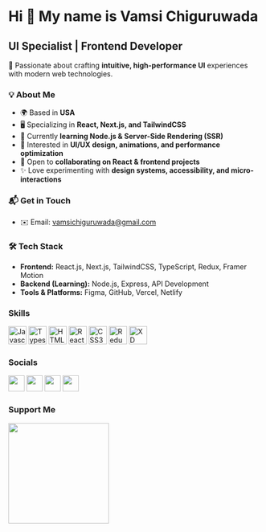 # Hi 👋 My name is Vamsi Chiguruwada  
## UI Specialist | Frontend Developer  

🚀 Passionate about crafting **intuitive, high-performance UI** experiences with modern web technologies.  

### 💡 About Me  
- 🌍 Based in **USA**  
- 🖥 Specializing in **React, Next.js, and TailwindCSS**  
- 🧠 Currently **learning Node.js & Server-Side Rendering (SSR)**  
- 🎨 Interested in **UI/UX design, animations, and performance optimization**  
- 🤝 Open to **collaborating on React & frontend projects**  
- ✨ Love experimenting with **design systems, accessibility, and micro-interactions**
  
### 📬 Get in Touch  
- ✉️ Email: [vamsichiguruwada@gmail.com](mailto:vamsichiguruwada@gmail.com)
  
### 🛠 Tech Stack  
- **Frontend:** React.js, Next.js, TailwindCSS, TypeScript, Redux, Framer Motion  
- **Backend (Learning):** Node.js, Express, API Development  
- **Tools & Platforms:** Figma, GitHub, Vercel, Netlify
  
### Skills

<p align="left">
<a href="https://developer.mozilla.org/en-US/docs/Web/JavaScript" target="_blank" rel="noreferrer"><img src="https://raw.githubusercontent.com/danielcranney/readme-generator/main/public/icons/skills/javascript-colored.svg" width="36" height="36" alt="Javascript" /></a>
<a href="https://www.typescriptlang.org/" target="_blank" rel="noreferrer"><img src="https://raw.githubusercontent.com/danielcranney/readme-generator/main/public/icons/skills/typescript-colored.svg" width="36" height="36" alt="Typescript" /></a>
<a href="https://developer.mozilla.org/en-US/docs/Glossary/HTML5" target="_blank" rel="noreferrer"><img src="https://raw.githubusercontent.com/danielcranney/readme-generator/main/public/icons/skills/html5-colored.svg" width="36" height="36" alt="HTML5" /></a>
<a href="https://reactjs.org/" target="_blank" rel="noreferrer"><img src="https://raw.githubusercontent.com/danielcranney/readme-generator/main/public/icons/skills/react-colored.svg" width="36" height="36" alt="React" /></a>
<a href="https://www.w3.org/TR/CSS/#css" target="_blank" rel="noreferrer"><img src="https://raw.githubusercontent.com/danielcranney/readme-generator/main/public/icons/skills/css3-colored.svg" width="36" height="36" alt="CSS3" /></a>
<a href="https://redux.js.org/" target="_blank" rel="noreferrer"><img src="https://raw.githubusercontent.com/danielcranney/readme-generator/main/public/icons/skills/redux-colored.svg" width="36" height="36" alt="Redux" /></a>
<a href="https://www.adobe.com/uk/products/xd.html" target="_blank" rel="noreferrer"><img src="https://raw.githubusercontent.com/danielcranney/readme-generator/main/public/icons/skills/xd-colored.svg" width="36" height="36" alt="XD" /></a>
</p>


### Socials

<p align="left"> <a href="https://www.github.com/vamsi-krish-chiguruwada" target="_blank" rel="noreferrer"><img src="https://raw.githubusercontent.com/danielcranney/readme-generator/main/public/icons/socials/github.svg" width="32" height="32" /></a> <a href="http://www.instagram.com/vamsi.krish_" target="_blank" rel="noreferrer"><img src="https://raw.githubusercontent.com/danielcranney/readme-generator/main/public/icons/socials/instagram.svg" width="32" height="32" /></a> <a href="https://www.linkedin.com/in/vamsi-krish-chiguruwada-532092183" target="_blank" rel="noreferrer"><img src="https://raw.githubusercontent.com/danielcranney/readme-generator/main/public/icons/socials/linkedin.svg" width="32" height="32" /></a> <a href="https://www.stackoverflow.com/users/14326771/vamsi-chiguruwada" target="_blank" rel="noreferrer"><img src="https://raw.githubusercontent.com/danielcranney/readme-generator/main/public/icons/socials/stackoverflow.svg" width="32" height="32" /></a></p>

### Support Me

<a href="https://www.buymeacoffee.com/vamsikrish"><img src="https://cdn.buymeacoffee.com/buttons/v2/default-yellow.png" width="200" /></a>
